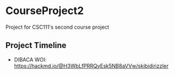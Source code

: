 # CourseProject2
Project for CSC111's second course project

## Project Timeline
- DIBACA WOI: https://hackmd.io/@H3WbLfPRRQyEsk5NB8aVVw/skibidirizzler
